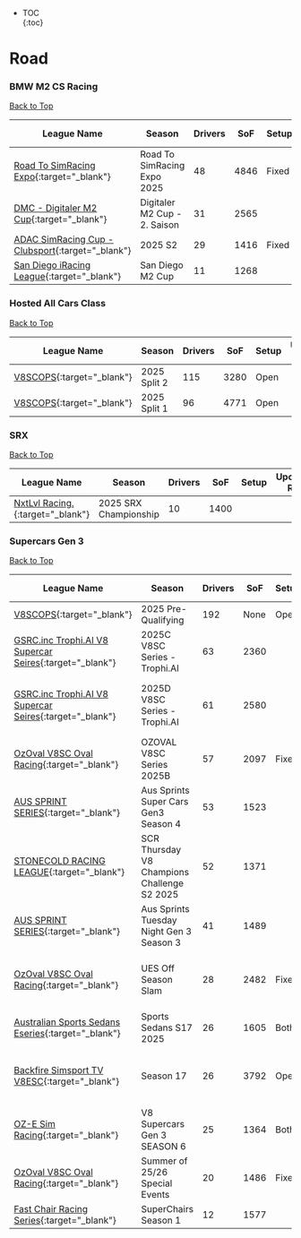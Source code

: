 * TOC  
{:toc}

# Road

### BMW M2 CS Racing

[Back to Top](#)  

| League Name | Season | Drivers | SoF | Setup | Upcoming Race | New York | London | Sydney |
|-----------------------------------------------------------------------------------------------------------------------------|------------------------------|-------|----|-----|-------------|--------|------|------|
|[Road To SimRacing Expo](https://members.iracing.com/membersite/member/LeagueView.do?league=12937){:target="_blank"} |Road To SimRacing Expo 2025 |48 |4846 |Fixed | | | | |
|[DMC \- Digitaler M2 Cup](https://members.iracing.com/membersite/member/LeagueView.do?league=11971){:target="_blank"} |Digitaler M2 Cup \- 2\. Saison |31 |2565 | | | | | |
|[ADAC SimRacing Cup \- Clubsport](https://members.iracing.com/membersite/member/LeagueView.do?league=10120){:target="_blank"} |2025 S2 |29 |1416 |Fixed | | | | |
|[San Diego iRacing League](https://members.iracing.com/membersite/member/LeagueView.do?league=13096){:target="_blank"} |San Diego M2 Cup |11 |1268 | | | | | |

### Hosted All Cars Class

[Back to Top](#)  

| League Name | Season | Drivers | SoF | Setup | Upcoming Race | New York | London | Sydney |
|----------------------------------------------------------------------------------------------------|------------|-------|----|-----|-------------|--------|------|------|
|[V8SCOPS](https://members.iracing.com/membersite/member/LeagueView.do?league=9964){:target="_blank"} |2025 Split 2 |115 |3280 |Open | | | | |
|[V8SCOPS](https://members.iracing.com/membersite/member/LeagueView.do?league=9964){:target="_blank"} |2025 Split 1 |96 |4771 |Open | | | | |

### SRX

[Back to Top](#)  

| League Name | Season | Drivers | SoF | Setup | Upcoming Race | New York | London | Sydney |
|-------------------------------------------------------------------------------------------------------------|---------------------|-------|----|-----|-------------|--------|------|------|
|[NxtLvl Racing\.](https://members.iracing.com/membersite/member/LeagueView.do?league=11085){:target="_blank"} |2025 SRX Championship |10 |1400 | | | | | |

### Supercars Gen 3

[Back to Top](#)  

| League Name | Season | Drivers | SoF | Setup | Upcoming Race | New York | London | Sydney |
|------------------------------------------------------------------------------------------------------------------------------------|-------------------------------------------|-------|----|-----|-----------------------------------|----------------------------|----------------------------|-----------------------------|
|[V8SCOPS](https://members.iracing.com/membersite/member/LeagueView.do?league=9964){:target="_blank"} |2025 Pre\-Qualifying |192 |None |Open | | | | |
|[GSRC\.inc Trophi\.AI V8 Supercar Seires](https://members.iracing.com/membersite/member/LeagueView.do?league=5308){:target="_blank"} |2025C V8SC Series \- Trophi\.AI |63 |2360 | | | | | |
|[GSRC\.inc Trophi\.AI V8 Supercar Seires](https://members.iracing.com/membersite/member/LeagueView.do?league=5308){:target="_blank"} |2025D V8SC Series \- Trophi\.AI |61 |2580 | |Sandown International Motor Raceway |Wed, October 29 05:00AM EDT |Wed, October 29 09:00AM GMT |Wed, October 29 08:00PM AEDT |
|[OzOval V8SC Oval Racing](https://members.iracing.com/membersite/member/LeagueView.do?league=10491){:target="_blank"} |OZOVAL V8SC Series 2025B |57 |2097 |Fixed | | | | |
|[AUS SPRINT SERIES](https://members.iracing.com/membersite/member/LeagueView.do?league=8178){:target="_blank"} |Aus Sprints Super Cars Gen3 Season 4 |53 |1523 | | | | | |
|[STONECOLD RACING LEAGUE](https://members.iracing.com/membersite/member/LeagueView.do?league=5970){:target="_blank"} |SCR Thursday V8 Champions Challenge S2 2025 |52 |1371 | | | | | |
|[AUS SPRINT SERIES](https://members.iracing.com/membersite/member/LeagueView.do?league=8178){:target="_blank"} |Aus Sprints Tuesday Night Gen 3 Season 3 |41 |1489 | | | | | |
|[OzOval V8SC Oval Racing](https://members.iracing.com/membersite/member/LeagueView.do?league=10491){:target="_blank"} |UES Off Season Slam |28 |2482 |Fixed |The Milwaukee Mile |Sun, November 02 03:45AM EST |Sun, November 02 08:45AM GMT |Sun, November 02 07:45PM AEDT |
|[Australian Sports Sedans Eseries](https://members.iracing.com/membersite/member/LeagueView.do?league=4153){:target="_blank"} |Sports Sedans S17 2025 |26 |1605 |Both | | | | |
|[Backfire Simsport TV V8ESC](https://members.iracing.com/membersite/member/LeagueView.do?league=13172){:target="_blank"} |Season 17 |26 |3792 |Open |Thruxton Circuit |Sat, November 01 02:00PM EDT |Sat, November 01 06:00PM GMT |Sun, November 02 05:00AM AEDT |
|[OZ\-E Sim Racing](https://members.iracing.com/membersite/member/LeagueView.do?league=13131){:target="_blank"} |V8 Supercars Gen 3     SEASON 6 |25 |1364 |Both | | | | |
|[OzOval V8SC Oval Racing](https://members.iracing.com/membersite/member/LeagueView.do?league=10491){:target="_blank"} |Summer of 25/26 Special Events |20 |1486 |Fixed | | | | |
|[Fast Chair Racing Series](https://members.iracing.com/membersite/member/LeagueView.do?league=3064){:target="_blank"} |SuperChairs Season 1 |12 |1577 | | | | | |

